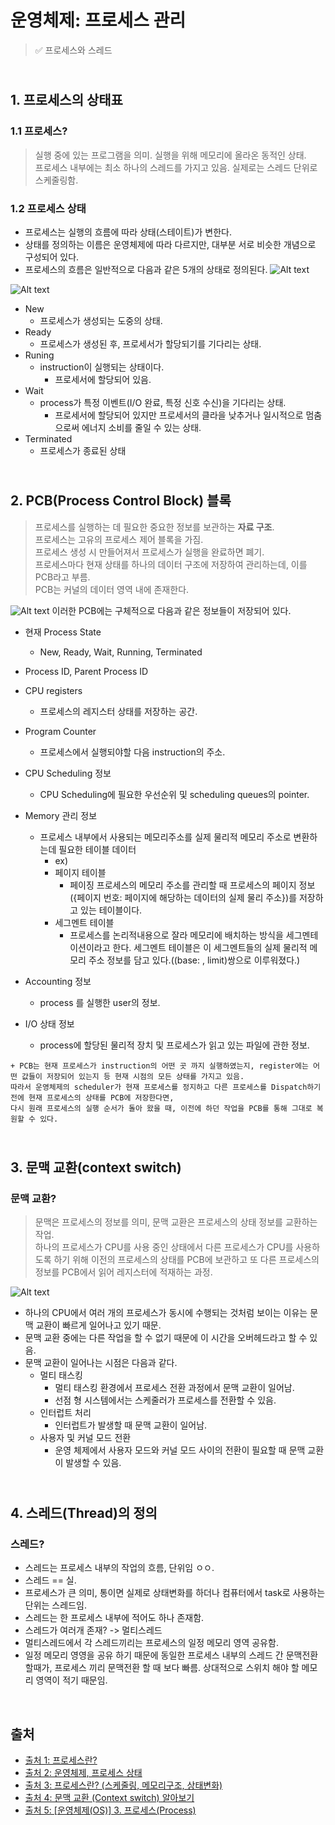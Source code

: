 # 운영체제: 프로세스 관리
> ✅ 프로세스와 스레드

## <br> 1. 프로세스의 상태표
### 1.1 프로세스?
> 실행 중에 있는 프로그램을 의미. 실행을 위해 메모리에 올라온 동적인 상태.
> <br> 프로세스 내부에는 최소 하나의 스레드를 가지고 있음. 실제로는 스레드 단위로 스케줄링함.

### 1.2 프로세스 상태
* 프로세스는 실행의 흐름에 따라 상태(스테이트)가 변한다.
* 상태를 정의하는 이름은 운영체제에 따라 다르지만, 대부분 서로 비슷한 개념으로 구성되어 있다.
* 프로세스의 흐름은 일반적으로 다음과 같은 5개의 상태로 정의된다.
![Alt text](https://img1.daumcdn.net/thumb/R1280x0/?scode=mtistory2&fname=https%3A%2F%2Fblog.kakaocdn.net%2Fdn%2FX3xNu%2Fbtrec3xnZhm%2F3B6NJSOKC6PCodWbdD42tk%2Fimg.png)

![Alt text](https://velog.velcdn.com/images/curiosity806/post/a3957723-584b-4d34-bc82-c39db63ec07e/image.png)
* New
  - 프로세스가 생성되는 도중의 상태.
* Ready
  - 프로세스가 생성된 후, 프로세서가 할당되기를 기다리는 상태.
* Runing
  - instruction이 실행되는 상태이다.
    + 프로세서에 할당되어 있음.
* Wait
  - process가 특정 이벤트(I/O 완료, 특정 신호 수신)을 기다리는 상태.
    + 프로세서에 할당되어 있지만 프로세서의 클라을 낮추거나 일시적으로 멈춤으로써 에너지 소비를 줄일 수 있는 상태.
* Terminated
  - 프로세스가 종료된 상태

## <br> 2. PCB(Process Control Block) 블록
> 프로세스를 실행하는 데 필요한 중요한 정보를 보관하는 <b>자료 구조</b>.
> <br> 프로세스는 고유의 프로세스 제어 블록을 가짐.
> <br> 프로세스 생성 시 만들어져서 프로세스가 실행을 완료하면 폐기.
> <br> 프로세스마다 현재 상태를 하나의 데이터 구조에 저장하여 관리하는데, 이를 PCB라고 부름.
> <br> PCB는 커널의 데이터 영역 내에 존재한다.

![Alt text](https://velog.velcdn.com/images/curiosity806/post/06d141f2-ff5a-4855-a064-b90f218bc0e2/image.png)
이러한 PCB에는 구체적으로 다음과 같은 정보들이 저장되어 있다.

* 현재 Process State
  - New, Ready, Wait, Running, Terminated

* Process ID, Parent Process ID

* CPU registers
  - 프로세스의 레지스터 상태를 저장하는 공간.

* Program Counter
  - 프로세스에서 실행되야할 다음 instruction의 주소.

* CPU Scheduling 정보
  - CPU Scheduling에 필요한 우선순위 및 scheduling queues의 pointer.

* Memory 관리 정보
  - 프로세스 내부에서 사용되는 메모리주소를 실제 물리적 메모리 주소로 변환하는데 필요한 테이블 데이터
    + ex) 
    + 페이지 테이블
      - 페이징 프로세스의 메모리 주소를 관리할 때 프로세스의 페이지 정보({페이지 번호: 페이지에 해당하는 데이터의 실제 물리 주소})를 저장하고 있는 테이블이다.
    + 세그멘트 테이블
      - 프로세스를 논리적내용으로 잘라 메모리에 배치하는 방식을 세그멘테이션이라고 한다. 세그멘트 테이블은 이 세그멘트들의 실제 물리적 메모리 주소 정보를 담고 있다.((base: , limit)쌍으로 이루워졌다.)

* Accounting 정보
  - process 를 실행한 user의 정보.

* I/O 상태 정보
  - process에 할당된 물리적 장치 및 프로세스가 읽고 있는 파일에 관한 정보.

```
+ PCB는 현재 프로세스가 instruction의 어떤 곳 까지 실행하였는지, register에는 어떤 값들이 저장되어 있는지 등 현재 시점의 모든 상태를 가지고 있음.
따라서 운영체제의 scheduler가 현재 프로세스를 정지하고 다른 프로세스를 Dispatch하기 전에 현재 프로세스의 상태를 PCB에 저장한다면,
다시 원래 프로세스의 실행 순서가 돌아 왔을 때, 이전에 하던 작업을 PCB를 통해 그대로 복원할 수 있다.
```

## <br> 3. 문맥 교환(context switch)
### 문맥 교환?
> 문맥은 프로세스의 정보를 의미, 문맥 교환은 프로세스의 상태 정보를 교환하는 작업.
> <br> 하나의 프로세스가 CPU를 사용 중인 상태에서 다른 프로세스가 CPU를 사용하도록 하기 위해 이전의 프로세스의 상태를 PCB에 보관하고 또 다른 프로세스의 정보를 PCB에서 읽어 레지스터에 적재하는 과정.

![Alt text](https://img1.daumcdn.net/thumb/R1280x0/?scode=mtistory2&fname=https%3A%2F%2Fblog.kakaocdn.net%2Fdn%2FcmulEL%2FbtqUtV5vwgu%2F5VQXzE8HpuWiTTearkJyK1%2Fimg.png)
* 하나의 CPU에서 여러 개의 프로세스가 동시에 수행되는 것처럼 보이는 이유는 문맥 교환이 빠르게 일어나고 있기 때문.
* 문맥 교환 중에는 다른 작업을 할 수 없기 때문에 이 시간을 오버헤드라고 할 수 있음.
* 문맥 교환이 일어나는 시점은 다음과 같다.
  - 멀티 태스킹
    + 멀티 태스킹 환경에서 프로세스 전환 과정에서 문맥 교환이 일어남.
    + 선점 형 시스템에서는 스케줄러가 프로세스를 전환할 수 있음.
  - 인터럽트 처리
    + 인터럽트가 발생할 때 문맥 교환이 일어남.
  - 사용자 및 커널 모드 전환
    + 운영 체제에서 사용자 모드와 커널 모드 사이의 전환이 필요할 때 문맥 교환이 발생할 수 있음.



## <br> 4. 스레드(Thread)의 정의
### 스레드?
* 스레드는 프로세스 내부의 작업의 흐름, 단위임 ㅇㅇ.
* 스레드 == 실.
* 프로세스가 큰 의미, 통이면 실제로 상태변화를 하더나 컴퓨터에서 task로 사용하는 단위는 스레드임.
* 스레드는 한 프로세스 내부에 적어도 하나 존재함.
* 스레드가 여러개 존재? -> 멀티스레드
* 멀티스레드에서 각 스레드끼리는 프로세스의 일정 메모리 영역 공유함.
* 일정 메모리 영영을 공유 하기 때문에 동일한 프로세스 내부의 스레드 간 문맥전환 할때가, 프로세스 끼리 문맥전환 할 때 보다 빠름. 상대적으로 스위치 해야 할 메모리 영역이 적기 때문임.


<br>

## 출처
* [출처 1: 프로세스란?](https://velog.io/@curiosity806/%ED%94%84%EB%A1%9C%EC%84%B8%EC%8A%A4%EB%9E%80)
* [출처 2: 운영체제, 프로세스 상태](https://rebas.kr/852) &nbsp; 
* [출처 3: 프로세스란? (스케줄링, 메모리구조, 상태변화)](https://blockdmask.tistory.com/22)
* [출처 4: 문맥 교환 (Context switch) 알아보기](https://yoongrammer.tistory.com/53)
* [출처 5: [운영체제(OS)] 3. 프로세스(Process)](https://rebro.kr/172)
